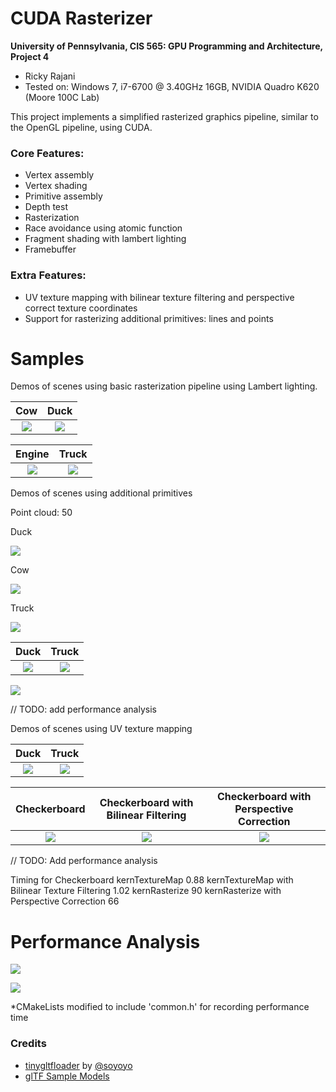 CUDA Rasterizer
===============

**University of Pennsylvania, CIS 565: GPU Programming and Architecture, Project 4**

* Ricky Rajani
* Tested on: Windows 7, i7-6700 @ 3.40GHz 16GB, NVIDIA Quadro K620 (Moore 100C Lab)

This project implements a simplified rasterized graphics pipeline, similar to the OpenGL pipeline, using CUDA.

### Core Features:
- Vertex assembly
- Vertex shading
- Primitive assembly
- Depth test
- Rasterization
- Race avoidance using atomic function
- Fragment shading with lambert lighting
- Framebuffer

### Extra Features:
- UV texture mapping with bilinear texture filtering and perspective correct texture coordinates
- Support for rasterizing additional primitives: lines and points

# Samples

Demos of scenes using basic rasterization pipeline using Lambert lighting.

Cow | Duck
:-------------------------------: | :-------------------------------:
![](renders/cow_normal.PNG) | ![](renders/duck_normal.PNG)

Engine | Truck
:-------------------------------: | :-------------------------------:
![](renders/engine_normal.PNG) | ![](renders/truck_normal.PNG)

Demos of scenes using additional primitives

Point cloud: 50

Duck

![](renders/duck_points.PNG)

Cow

![](renders/cow_points.PNG)

Truck

![](renders/truck_points.PNG)

Duck | Truck
:-------------------------------: | :-------------------------------:
![](renders/duck_lines.PNG) | ![](renders/truck_lines.PNG)


![](renders/rasterize-graph.PNG)

// TODO: add performance analysis

Demos of scenes using UV texture mapping


Duck | Truck
:-------------------------------: | :-------------------------------:
![](renders/duck_texture.PNG) | ![](renders/truck_texture.PNG)


Checkerboard | Checkerboard with Bilinear Filtering | Checkerboard with Perspective Correction
:-------------------------------: | :-------------------------------: | :-------------------------------:
![](renders/checkerboard-normal.PNG) | ![](renders/checkerboard-bilinear.PNG) | ![](renders/checkerboard-perspective.PNG)

// TODO: Add performance analysis

Timing for Checkerboard	
kernTextureMap	0.88
kernTextureMap with Bilinear Texture Filtering	1.02
kernRasterize	90
kernRasterize with Perspective Correction	66

# Performance Analysis

![](renders/fps_graph.PNG)

![](renders/pipeline_timing_graph.PNG)

*CMakeLists modified to include 'common.h' for recording performance time

### Credits

* [tinygltfloader](https://github.com/syoyo/tinygltfloader) by [@soyoyo](https://github.com/syoyo)
* [glTF Sample Models](https://github.com/KhronosGroup/glTF/blob/master/sampleModels/README.md)

